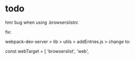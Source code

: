 # todo
hmr bug when using .browserslistrc

fix:

webpack-dev-server > lib > utils > addEntries.js > change to:    

const webTarget = [
        'browserslist',
        'web',